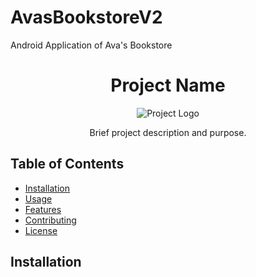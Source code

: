 # AvasBookstoreV2
Android Application of Ava's Bookstore


<h1 align="center">Project Name</h1>

<p align="center">
  <img src="project-logo.png" alt="Project Logo">
</p>

<p align="center">
  Brief project description and purpose.
</p>

## Table of Contents
- [Installation](#installation)
- [Usage](#usage)
- [Features](#features)
- [Contributing](#contributing)
- [License](#license)

## Installation

